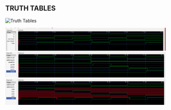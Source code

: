 ## TRUTH TABLES
![Truth Tables](img/tables-9.20.png)


![Adder](img/adder_gtkwave.png)
![Decoder](img/decoder_gtkwave.png)
![Multiplexer](img/mux_gtkwave.png)


